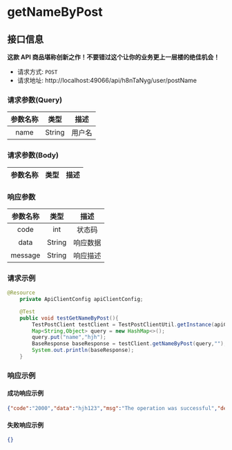 # getNameByPost

## 接口信息
**这款 API 商品堪称创新之作！不要错过这个让你的业务更上一层楼的绝佳机会！**
- 请求方式: `POST`
- 请求地址: http://localhost:49066/api/h8nTaNyg/user/postName

### 请求参数(Query)
|  参数名称   |  类型  |  描述  |
| :---------: | :----: |:----:|
|    name     |  String   | 用户名  |

### 请求参数(Body)
|  参数名称   |  类型  |  描述  |
| :---------: | :----: |:----:|

### 响应参数
|  参数名称   |  类型  |  描述  |
| :---------: | :----: |:----:|
|    code     |  int   | 状态码  |
|    data     | String | 响应数据 |
|   message   | String | 响应描述 |

### 请求示例
~~~java
@Resource
    private ApiClientConfig apiClientConfig;

    @Test
    public void testGetNameByPost(){
        TestPostClient testClient = TestPostClientUtil.getInstance(apiClientConfig.getAccessKey(),apiClientConfig.getSecretKey());
        Map<String,Object> query = new HashMap<>();
        query.put("name","hjh");
        BaseResponse baseResponse = testClient.getNameByPost(query,"");
        System.out.println(baseResponse);
    }
~~~

### 响应示例

#### 成功响应示例
~~~json
{"code":"2000","data":"hjh123","msg":"The operation was successful","description":""}
~~~

#### 失败响应示例
~~~json
{}
~~~


